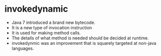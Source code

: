 # invokedynamic

- Java 7 introduced a brand new bytecode.
- It is a new type of invocation instruction
- It is used for making method calls.
- The details of what method is needed should be decided at runtime.
- invokedynmic was an improvement that is squarely targeted at non-java languages.
